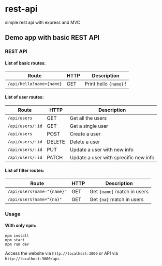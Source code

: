 # rest-api
simple rest api with express and MVC

## Demo app with basic REST API

### REST API

#### List of basic routes:

| Route                    | HTTP | Description          |
| ------------------------ | ---- | -------------------- |
| `/api/hello?name={name}` | GET  | Print hello `{name}` ! |

#### List of user routes:

| Route            | HTTP   | Description                           |
| ---------------- | ------ | ------------------------------------- |
| `/api/users`     | GET    | Get all the users                     |
| `/api/users/:id` | GET    | Get a single user                     |
| `/api/users`     | POST   | Create a user                         |
| `/api/users/:id` | DELETE | Delete a user                         |
| `/api/users/:id` | PUT    | Update a user with new info           |
| `/api/users/:id` | PATCH  | Update a user with sprecific new info |

#### List of filter routes:

| Route                    | HTTP | Description               |
| ------------------------ | ---- | ------------------------- |
| `/api/users?name="{name}"` | GET  | Get `{name}` match in users |
| `/api/users?name="{na}"`   | GET  | Get `{na}` match in users   |

### Usage
#### With only npm:

```
npm install
npm start
npm run dev
```

Access the website via `http://localhost:3000` or API via `http://localhost:3000/api`.
